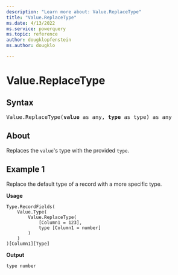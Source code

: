 ```yaml
---
description: "Learn more about: Value.ReplaceType"
title: "Value.ReplaceType"
ms.date: 4/13/2022
ms.service: powerquery
ms.topic: reference
author: dougklopfenstein
ms.author: dougklo

---
```

# Value.ReplaceType

## Syntax

<pre>
Value.ReplaceType(<b>value</b> as any, <b>type</b> as type) as any
</pre>
  
## About

Replaces the `value`'s type with the provided `type`.

## Example 1

Replace the default type of a record with a more specific type.

**Usage**

```powerquery-m
Type.RecordFields(
    Value.Type(
        Value.ReplaceType(
            [Column1 = 123],
            type [Column1 = number]
        )
    )
)[Column1][Type]
```

**Output**

`type number`
